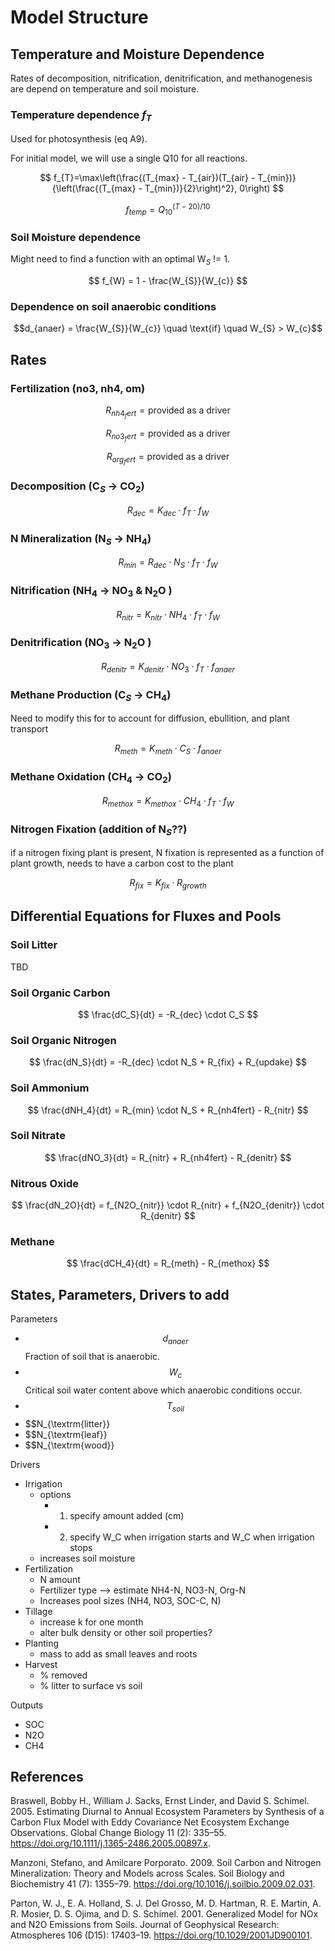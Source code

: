 # Model Structure

## Temperature and Moisture Dependence 

Rates of decomposition, nitrification, denitrification, and methanogenesis are depend on temperature and soil moisture.

### Temperature dependence $f_{T}$

Used for photosynthesis (eq A9). 

For initial model, we will use a single Q10 for all reactions. 

$$
f_{T}=\max\left(\frac{(T_{max} - T_{air})(T_{air} - T_{min})}{\left(\frac{(T_{max} - T_{min})}{2}\right)^2}, 0\right)
$$

$$
f_{temp} = Q_{10}^{(T - 20)/10}
$$

### Soil Moisture dependence

Might need to find a function with an optimal W$_S$ != 1.

$$
f_{W} = 1 - \frac{W_{S}}{W_{c}}
$$

### Dependence on soil anaerobic conditions

$$d_{anaer} = \frac{W_{S}}{W_{c}} \quad \text{if} \quad W_{S} > W_{c}$$

## Rates

### Fertilization (no3, nh4, om)

$$
R_{nh4_fert} = \textrm{provided as a driver}
$$

$$
R_{no3_fert} = \textrm{provided as a driver}
$$

$$
R_{org_fert} = \textrm{provided as a driver}
$$

### Decomposition (C$_S$ $\rightarrow$ CO$_2$)

$$
R_{dec} = K_{dec} \cdot f_{T} \cdot f_{W}
$$

### N Mineralization (N$_S$ $\rightarrow$ NH$_4$)

$$
R_{min} = R_{dec} \cdot N_{S} \cdot f_{T} \cdot f_{W}
$$


### Nitrification (NH$_4$ $\rightarrow$ NO$_3$ & N$_2$O )

$$
R_{nitr} = K_{nitr} \cdot NH_4 \cdot f_{T} \cdot f_{W}
$$

### Denitrification (NO$_3$ $\rightarrow$ N$_2$O )

$$
R_{denitr} = K_{denitr} \cdot NO_3 \cdot f_{T} \cdot f_{anaer}
$$

### Methane Production (C$_S$ $\rightarrow$ CH$_4$)

Need to modify this for to account for diffusion, ebullition, and plant transport

$$
R_{meth} = K_{meth} \cdot C_S \cdot f_{anaer}
$$

### Methane Oxidation (CH$_4$ $\rightarrow$ CO$_2$)

$$
R_{methox} = K_{methox} \cdot CH_4 \cdot f_{T} \cdot f_{W}
$$

### Nitrogen Fixation (addition of N$_S$??)

if a nitrogen fixing plant is present, N fixation is represented as a function of plant growth, needs to have a carbon cost to the plant 

$$
R_{fix} = K_{fix} \cdot R_{growth}
$$

## Differential Equations for Fluxes and Pools

### Soil Litter

TBD

### Soil Organic Carbon

$$
\frac{dC_S}{dt} = -R_{dec} \cdot C_S
$$

### Soil Organic Nitrogen

$$
\frac{dN_S}{dt} = -R_{dec} \cdot N_S + R_{fix} + R_{updake}
$$

### Soil Ammonium

$$
\frac{dNH_4}{dt} = R_{min} \cdot N_S + R_{nh4fert} - R_{nitr}
$$

### Soil Nitrate 

$$
\frac{dNO_3}{dt} = R_{nitr}  + R_{nh4fert} - R_{denitr}
$$

### Nitrous Oxide

$$
\frac{dN_2O}{dt} = f_{N2O_{nitr}} \cdot R_{nitr} + f_{N2O_{denitr}} \cdot R_{denitr}
$$

### Methane

$$
\frac{dCH_4}{dt} = R_{meth} - R_{methox}
$$

## States, Parameters, Drivers to add

Parameters
- $$d_{anaer}$$ Fraction of soil that is anaerobic.
- $$W_{c}$$ Critical soil water content above which anaerobic conditions occur.
- $$T_{soil}$$
- $$N_{\textrm{litter}}
- $$N_{\textrm{leaf}}
- $$N_{\textrm{wood}}

Drivers
- Irrigation
  - options
    - 1. specify amount added (cm)
    - 2. specify W_C when irrigation starts and W_C when irrigation stops 
  - increases soil moisture
- Fertilization
  - N amount
  - Fertilizer type --> estimate NH4-N, NO3-N, Org-N
  - Increases pool sizes (NH4, NO3, SOC-C, N)
- Tillage
  - increase k for one month
  - alter bulk density or other soil properties?
- Planting
  - mass to add as small leaves and roots
- Harvest
  - % removed
  - % litter to surface vs soil 

Outputs
- SOC
- N2O
- CH4

## References

Braswell, Bobby H., William J. Sacks, Ernst Linder, and David S. Schimel. 2005. Estimating Diurnal to Annual Ecosystem Parameters by Synthesis of a Carbon Flux Model with Eddy Covariance Net Ecosystem Exchange Observations. Global Change Biology 11 (2): 335–55. https://doi.org/10.1111/j.1365-2486.2005.00897.x.


Manzoni, Stefano, and Amilcare Porporato. 2009. Soil Carbon and Nitrogen Mineralization: Theory and Models across Scales. Soil Biology and Biochemistry 41 (7): 1355–79. https://doi.org/10.1016/j.soilbio.2009.02.031.

Parton, W. J., E. A. Holland, S. J. Del Grosso, M. D. Hartman, R. E. Martin, A. R. Mosier, D. S. Ojima, and D. S. Schimel. 2001. Generalized Model for NOx  and N2O Emissions from Soils. Journal of Geophysical Research: Atmospheres 106 (D15): 17403–19. https://doi.org/10.1029/2001JD900101.
